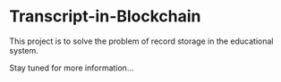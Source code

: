 # Transcript-in-Blockchain

This project is to solve the problem of record storage in the educational system.

Stay tuned for more information... 
